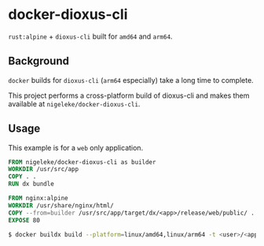 # docker-dioxus-cli

`rust:alpine` + `dioxus-cli` built for `amd64` and `arm64`.

## Background

`docker` builds for `dioxus-cli` (`arm64` especially) take a long time to complete.

This project performs a cross-platform build of dioxus-cli and makes them available at `nigeleke/docker-dioxus-cli`.

## Usage

This example is for a `web` only application.

```Dockerfile
FROM nigeleke/docker-dioxus-cli as builder
WORKDIR /usr/src/app
COPY . .
RUN dx bundle

FROM nginx:alpine
WORKDIR /usr/share/nginx/html/
COPY --from=builder /usr/src/app/target/dx/<app>/release/web/public/ .
EXPOSE 80
```

```bash
$ docker buildx build --platform=linux/amd64,linux/arm64 -t <user>/<app> .
```
